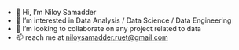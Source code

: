 - 👋 Hi, I’m Niloy Samadder
- 👀 I’m interested in Data Analysis / Data Science / Data Engineering
- 💞️ I’m looking to collaborate on any project related to data 
- 📫 reach me at niloysamadder.ruet@gmail.com

<!---
niloysamadder/niloysamadder is a ✨ special ✨ repository because its `README.md` (this file) appears on your GitHub profile.
You can click the Preview link to take a look at your changes.
--->
